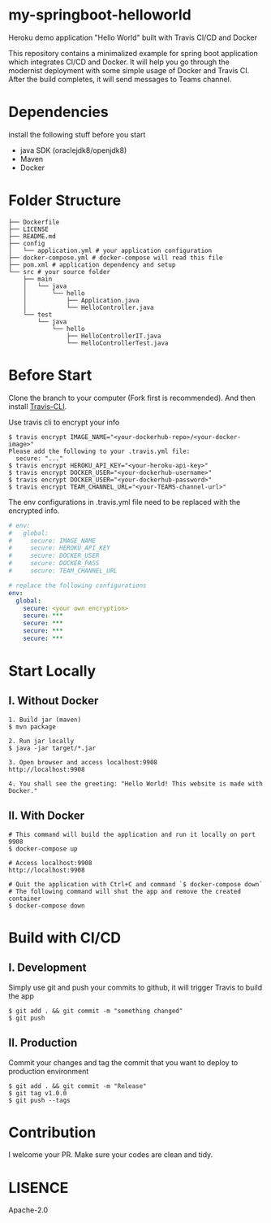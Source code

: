 # my-springboot-helloworld
Heroku demo application "Hello World" built with Travis CI/CD and Docker

This repository contains a minimalized example for spring boot application which integrates CI/CD and Docker.
It will help you go through the modernist deployment with some simple usage of Docker and Travis CI.
After the build completes, it will send messages to Teams channel.

# Dependencies
install the following stuff before you start
- java SDK (oraclejdk8/openjdk8)
- Maven
- Docker

# Folder Structure
```
├── Dockerfile
├── LICENSE
├── README.md
├── config
│   └── application.yml # your application configuration
├── docker-compose.yml # docker-compose will read this file
├── pom.xml # application dependency and setup
└── src # your source folder
    ├── main
    │   └── java
    │       └── hello
    │           ├── Application.java
    │           └── HelloController.java
    └── test
        └── java
            └── hello
                ├── HelloControllerIT.java
                └── HelloControllerTest.java
```

# Before Start
Clone the branch to your computer (Fork first is recommended).
And then install [Travis-CLI](https://github.com/travis-ci/travis.rb).

Use travis cli to encrypt your info
```shell
$ travis encrypt IMAGE_NAME="<your-dockerhub-repo>/<your-docker-image>"
Please add the following to your .travis.yml file:
  secure: "..."
$ travis encrypt HEROKU_API_KEY="<your-heroku-api-key>"
$ travis encrypt DOCKER_USER="<your-dockerhub-username>"
$ travis encrypt DOCKER_USER="<your-dockerhub-password>"
$ travis encrypt TEAM_CHANNEL_URL="<your-TEAMS-channel-url>"
```

The env configurations in .travis.yml file need to be replaced with the encrypted info.
```yml
# env:
#   global:
#     secure: IMAGE_NAME
#     secure: HEROKU_API_KEY
#     secure: DOCKER_USER
#     secure: DOCKER_PASS
#     secure: TEAM_CHANNEL_URL

# replace the following configurations
env:
  global:
    secure: <your own encryption>
    secure: ***
    secure: ***
    secure: ***
    secure: ***
```


# Start Locally
## I. Without Docker
```shell
1. Build jar (maven)
$ mvn package

2. Run jar locally
$ java -jar target/*.jar

3. Open browser and access localhost:9908
http://localhost:9908

4. You shall see the greeting: "Hello World! This website is made with Docker."
```

## II. With Docker
```shell
# This command will build the application and run it locally on port 9908
$ docker-compose up

# Access localhost:9908
http://localhost:9908

# Quit the application with Ctrl+C and command `$ docker-compose down`
# The following command will shut the app and remove the created container
$ docker-compose down
```

# Build with CI/CD
## I. Development
Simply use git and push your commits to github, it will trigger Travis to build the app
```
$ git add . && git commit -m "something changed"
$ git push
```

## II. Production
Commit your changes and tag the commit that you want to deploy to production environment
```
$ git add . && git commit -m "Release"
$ git tag v1.0.0
$ git push --tags
```

# Contribution
I welcome your PR. Make sure your codes are clean and tidy.

# LISENCE
Apache-2.0
